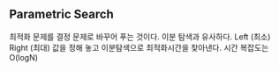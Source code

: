 ## Parametric Search
최적화 문제를 결정 문제로 바꾸어 푸는 것이다. 이분 탐색과 유사하다. 
Left (최소) Right (최대) 값을 정해 놓고 이분탐색으로 최적화시간을 찾아낸다.
시간 복잡도는 O(logN)